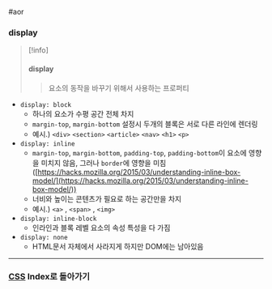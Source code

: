 #aor 
### display
>[!info]
>#### display
>
>>요소의 동작을 바꾸기 위해서 사용하는 프로퍼티

- `display: block`  
	- 하나의 요소가 수평 공간 전체 차지  
	- `margin-top`, `margin-bottom` 설정시 두개의 블록은 서로 다른 라인에 렌더링  
	- 예시.) `<div>` `<section>` `<article>` `<nav>` `<h1>` `<p>`  
- `display: inline`  
	- `margin-top`, `margin-bottom`, `padding-top`, `padding-bottom`이 요소에 영향을 미치지 않음, 그러나 `border`에 영향을 미침 ([https://hacks.mozilla.org/2015/03/understanding-inline-box-model/](https://hacks.mozilla.org/2015/03/understanding-inline-box-model/))  
	- 너비와 높이는 콘텐츠가 필요로 하는 공간만을 차지  
	- 예시.) `<a>` , `<span>` , `<img>`  
- `display: inline-block` 
	- 인라인과 블록 레벨 요소의 속성 특성을 다 가짐  
- `display: none` 
	- HTML문서 자체에서 사라지게 하지만 DOM에는 남아있음
---
### [CSS](../../Dev-Index/CSS.md) Index로 돌아가기